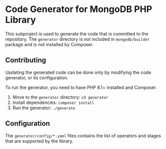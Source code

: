 # Code Generator for MongoDB PHP Library

This subproject is used to generate the code that is committed to the repository.
The `generator` directory is not included in `mongodb/builder` package and is not installed by Composer. 

## Contributing

Updating the generated code can be done only by modifying the code generator, or its configuration.

To run the generator, you need to have PHP 8.1+ installed and Composer.

1. Move to the `generator` directory: `cd generator`
1. Install dependencies: `composer install`
1. Run the generator: `./generate`

## Configuration

The `generator/config/*.yaml` files contains the list of operators and stages that are supported by the library.
